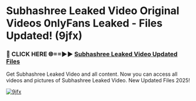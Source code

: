 # Subhashree Leaked Video Original Videos 0nlyFans Leaked - Files Updated! (9jfx)

<h3>🔴 CLICK HERE 🌐==►► <a href="https://hetstrat.blog/NMqPAm" rel="nofollow">Subhashree Leaked Video Updated Files</a></h3>

Get Subhashree Leaked Video and all content. Now you can access all videos and pictures of Subhashree Leaked Video. New Updated Files 2025!

[![9jfx](https://i.imgur.com/K7sEzmb.gif)](https://hetstrat.blog/NMqPAm)
